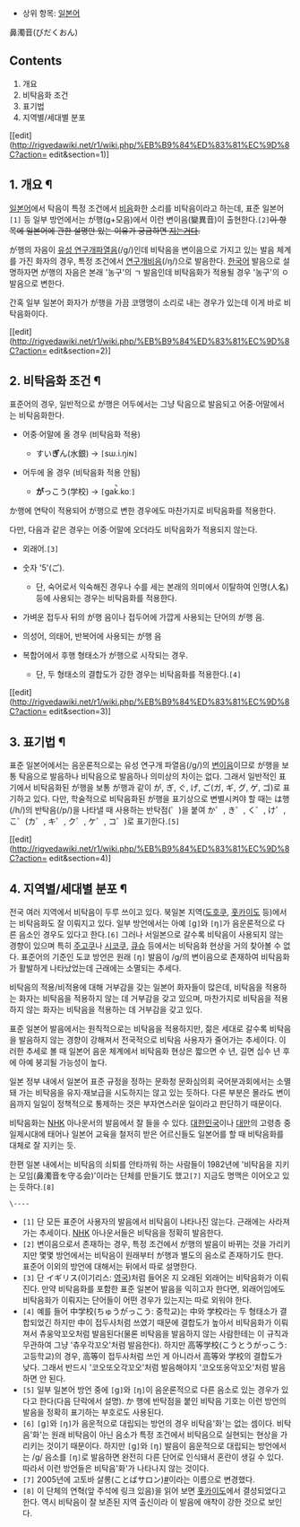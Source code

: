   * 상위 항목: [일본어](%EC%9D%BC%EB%B3%B8%EC%96%B4.md)  

鼻濁音(びだくおん)

## Contents

    

1. 개요 
2. 비탁음화 조건 
3. 표기법 
4. 지역별/세대별 분포 

[[edit](http://rigvedawiki.net/r1/wiki.php/%EB%B9%84%ED%83%81%EC%9D%8C?action=
edit&section=1)]

## 1. 개요 ¶

[일본어](%EC%9D%BC%EB%B3%B8%EC%96%B4.md)에서 탁음이 특정 조건에서
[비음](%EB%B9%84%EC%9D%8C.md)화한 소리를 비탁음이라고 하는데, 표준 일본어`[1]` 등 일부 방언에서는
が행(g+모음)에서 이런 변이음(變異音)이 출현한다.`[2]`<del>이 항목에 일본어에 관한 설명만 있는 이유가 궁금하면 [지는거다](%EC%A7%80%EB%8A%94%20%EA%B1%B0%EB%8B%A4.md).</del>

  

が행의 자음이 [유성 연구개파열음](%EC%97%B0%EA%B5%AC%EA%B0%9C%EC%9D%8C#s-1.1.2.md)(/ɡ/)인데 비탁음을 변이음으로 가지고
있는 발음 체계를 가진 화자의 경우, 특정 조건에서 [연구개비음](%EC%97%B0%EA%B5%AC%EA%B0%9C%EC%9D%8C#s-1.1.1.md)(/ŋ/)으로 발음한다.
[한국어](%ED%95%9C%EA%B5%AD%EC%96%B4.md) 발음으로 설명하자면 が행의 자음은 본래 '농구'의 ㄱ 발음인데
비탁음화가 적용될 경우 '농구'의 ㅇ 발음으로 변한다.

  

간혹 일부 일본어 화자가 が행을 가끔 코맹맹이 소리로 내는 경우가 있는데 이게 바로 비탁음화이다.

  

[[edit](http://rigvedawiki.net/r1/wiki.php/%EB%B9%84%ED%83%81%EC%9D%8C?action=
edit&section=2)]

## 2. 비탁음화 조건 ¶

표준어의 경우, 일반적으로 が행은 어두에서는 그냥 탁음으로 발음되고 어중·어말에서는 비탁음화한다.

  

  * 어중·어말에 올 경우 (비탁음화 적용)  

    * すい**ぎ**ん(水銀) → `[`sɯ.i.ŋiɴ`]`
  * 어두에 올 경우 (비탁음화 적용 안됨)  

    * **が**っこう(学校) → `[`ɡak̚.koː`]`  

か행에 연탁이 적용되어 が행으로 변한 경우에도 마찬가지로 비탁음화를 적용한다.

  

다만, 다음과 같은 경우는 어중·어말에 오더라도 비탁음화가 적용되지 않는다.  

  * 외래어.`[3]`
  * 숫자 '5'(ご).  

    * 단, 숙어로서 익숙해진 경우나 수를 세는 본래의 의미에서 이탈하여 인명(人名) 등에 사용되는 경우는 비탁음화를 적용한다.
  * 가벼운 접두사 뒤의 が행 음이나 접두어에 가깝게 사용되는 단어의 が행 음.
  * 의성어, 의태어, 반복어에 사용되는 が행 음
  * 복합어에서 후행 형태소가 が행으로 시작되는 경우.  

    * 단, 두 형태소의 결합도가 강한 경우는 비탁음화를 적용한다.`[4]`  

[[edit](http://rigvedawiki.net/r1/wiki.php/%EB%B9%84%ED%83%81%EC%9D%8C?action=
edit&section=3)]

## 3. 표기법 ¶

표준 일본어에서는 음운론적으로는 유성 연구개 파열음(/ɡ/)의 [변이음](%EB%B3%80%EC%9D%B4%EC%9D%8C.md)이므로
が행을 보통 탁음으로 발음하나 비탁음으로 발음하나 의미상의 차이는 없다. 그래서 일반적인 표기에서 비탁음화된 が행을 보통 が행과 같이 が,
ぎ, ぐ, げ, ご(ガ, ギ, グ, ゲ, ゴ)로 표기하고 있다. 다만, 학술적으로 비탁음화된 が행을 표기상으로 변별시켜야 할 때는
は행(/h/)의 반탁음(/p/)을 나타낼 때 사용하는 반탁점(゜)을 붙여 か゜, き゜, く゜, け゜, こ゜(カ゜, キ゜, ク゜, ケ゜,
コ゜)로 표기한다.`[5]`

  

[[edit](http://rigvedawiki.net/r1/wiki.php/%EB%B9%84%ED%83%81%EC%9D%8C?action=
edit&section=4)]

## 4. 지역별/세대별 분포 ¶

전국 여러 지역에서 비탁음이 두루 쓰이고 있다. 북일본 지역([도호쿠](%EB%8F%84%ED%98%B8%EC%BF%A0.md),
[홋카이도](%ED%99%8B%EC%B9%B4%EC%9D%B4%EB%8F%84.md) 등)에서는 비탁음화도 잘 이뤄지고 있다. 일부
방언에서는 아예 `[`ɡ`]`와 `[`ŋ`]`가 음운론적으로 다른 음소인 경우도 있다고 한다.`[6]` 그러나 서일본으로 갈수록 비탁음이
사용되지 않는 경향이 있으며 특히 [주고쿠](%EC%A3%BC%EA%B3%A0%EC%BF%A0.md)나
[시코쿠](%EC%8B%9C%EC%BD%94%EC%BF%A0.md), [큐슈](%ED%81%90%EC%8A%88.md) 등에서는
비탁음화 현상을 거의 찾아볼 수 없다. 표준어의 기준인 도쿄 방언은 원래 `[`ŋ`]` 발음이 /ɡ/의 변이음으로 존재하여 비탁음화가
활발하게 나타났었는데 근래에는 소멸되는 추세다.

  

비탁음의 적용/비적용에 대해 거부감을 갖는 일본어 화자들이 많은데, 비탁음을 적용하는 화자는 비탁음을 적용하지 않는 데 거부감을 갖고
있으며, 마찬가지로 비탁음을 적용하지 않는 화자는 비탁음을 적용하는 데 거부감을 갖고 있다.

  

표준 일본어 발음에서는 원칙적으로는 비탁음을 적용하지만, 젊은 세대로 갈수록 비탁음을 발음하지 않는 경향이 강해져서 전국적으로 비탁음
사용자가 줄어가는 추세이다. 이러한 추세로 볼 때 일본어 음운 체계에서 비탁음화 현상은 짧으면 수 년, 길면 십수 년 후에 아예 붕괴될
가능성이 높다.

  

일본 정부 내에서 일본어 표준 규정을 정하는 문화청 문화심의회 국어분과회에서는 소멸돼 가는 비탁음을 유지·재보급을 시도하지는 않고 있는
듯하다. 다른 부분은 몰라도 변이음까지 일일이 정책적으로 통제하는 것은 부자연스러운 일이라고 판단하기 때문이다.

  

비탁음화는 [NHK](NHK.md) 아나운서의 발음에서 잘 들을 수 있다.
[대한민국](%EB%8C%80%ED%95%9C%EB%AF%BC%EA%B5%AD.md)이나
[대만](%EB%8C%80%EB%A7%8C.md)의 고령층 중 일제시대에 태어나 일본어 교육을 철저히 받은 어르신들도 일본어를 할 때
비탁음화를 대체로 잘 지키는 듯.

  

한편 일본 내에서는 비탁음의 쇠퇴를 안타까워 하는 사람들이 1982년에 '비탁음을 지키는 모임(鼻濁音を守る会)'이라는 단체를 만들기도
했고`[7]` 지금도 명맥은 이어오고 있는 듯하다.`[8]`

`\----`

  * `[1]` 단 모든 표준어 사용자의 발음에서 비탁음이 나타나진 않는다. 근래에는 사라져 가는 추세이다. [NHK](NHK.md) 아나운서들은 비탁음을 정확히 발음한다.
  * `[2]` 변이음으로서 존재하는 경우, 특정 조건에서 が행의 발음이 바뀌는 것을 가리키지만 몇몇 방언에서는 비탁음이 원래부터 が행과 별도의 음소로 존재하기도 한다. 표준어 이외의 방언에 대해서는 뒤에서 따로 설명한다.
  * `[3]` 단 イギリス(이기리스: [영국](%EC%98%81%EA%B5%AD.md))처럼 들어온 지 오래된 외래어는 비탁음화가 이뤄진다. 만약 비탁음화를 포함한 표준 일본어 발음을 익히고자 한다면, 외래어임에도 비탁음화가 이뤄지는 단어들이 어떤 경우가 있는지는 따로 외워야 한다.
  * `[4]` 예를 들어 中学校(ちゅうがっこう: 중학교)는 中와 学校라는 두 형태소가 결합되었긴 하지만 中이 접두사처럼 쓰였기 때문에 결합도가 높아서 비탁음화가 이뤄져서 츄웅악꼬오처럼 발음된다(물론 비탁음을 발음하지 않는 사람한테는 이 규칙과 무관하여 그냥 '츄우각꼬오'처럼 발음한다). 하지만 高等学校(こうとうがっこう: 고등학교)의 경우, 高等이 접두사처럼 쓰인 게 아니라서 高等와 学校의 결합도가 낮다. 그래서 반드시 '코오또오각꼬오'처럼 발음해야지 '코오또옹악꼬오'처럼 발음하면 안 된다.
  * `[5]` 일부 일본어 방언 중에 `[`ɡ`]`와 `[`ŋ`]`이 음운론적으로 다른 음소로 있는 경우가 있다고 한다(다음 단락에서 설명). か 행에 반탁점을 붙인 비탁음 기호는 이런 방언의 발음을 정확히 표기하는 부호로도 사용된다.
  * `[6]` `[`ɡ`]`와 `[`ŋ`]`가 음운적으로 대립되는 방언의 경우 비탁음'화'는 없는 셈이다. 비탁음'화'는 원래 비탁음이 아닌 음소가 특정 조건에서 비탁음으로 실현되는 현상을 가리키는 것이기 때문이다. 하지만 `[`ɡ`]`와 `[`ŋ`]` 발음이 음운적으로 대립되는 방언에서는 /ɡ/ 음소를 `[`ŋ`]`로 발음하면 완전히 다른 단어로 인식돼서 혼란이 생길 수 있다. 따라서 이런 방언들은 비탁음'화'가 나타나지 않는 것이다.
  * `[7]` 2005년에 고토바 살롱(ことばサロン)[#](http://www16.ocn.ne.jp/~bmk/enkaku/enkaku.html)이라는 이름으로 변경했다.
  * `[8]` 이 단체의 연혁(앞 주석에 링크 있음)을 읽어 보면 [홋카이도](%ED%99%8B%EC%B9%B4%EC%9D%B4%EB%8F%84.md)에서 결성되었다고 한다. 역시 비탁음이 잘 보존된 지역 출신이라 이 발음에 애착이 강한 것으로 보인다.

